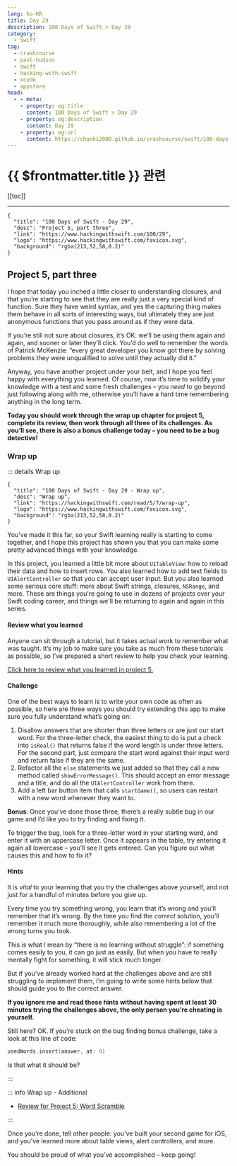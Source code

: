 ```yaml
---
lang: ko-KR
title: Day 29
description: 100 Days of Swift > Day 29
category:
  - Swift
tag: 
  - crashcourse
  - paul-hudson
  - swift
  - hacking-with-swift
  - xcode
  - appstore
head:
  - - meta:
    - property: og:title
      content: 100 Days of Swift > Day 29
    - property: og:description
      content: Day 29
    - property: og:url
      content: https://chanhi2000.github.io/crashcourse/swift/100-days-of-swift/29.html
---
```


# {{ $frontmatter.title }} 관련

[[toc]]

---

```component VPCard
{
  "title": "100 Days of Swift - Day 29",
  "desc": "Project 5, part three",
  "link": "https://www.hackingwithswift.com/100/29",
  "logo": "https://www.hackingwithswift.com/favicon.svg",
  "background": "rgba(213,52,58,0.2)"
}
```

## Project 5, part three

I hope that today you inched a little closer to understanding closures, and that you’re starting to see that they are really just a very special kind of function. Sure they have weird syntax, and yes the capturing thing makes them behave in all sorts of interesting ways, but ultimately they are just anonymous functions that you pass around as if they were data.

If you’re still not sure about closures, it’s OK: we’ll be using them again and again, and sooner or later they’ll click. You’d do well to remember the words of Patrick McKenzie: “every great developer you know got there by solving problems they were unqualified to solve until they actually did it.”

Anyway, you have another project under your belt, and I hope you feel happy with everything you learned. Of course, now it’s time to solidify your knowledge with a test and some fresh challenges – you _need_ to go beyond just following along with me, otherwise you’ll have a hard time remembering anything in the long term.

__Today you should work through the wrap up chapter for project 5, complete its review, then work through all three of its challenges. As you’ll see, there is also a bonus challenge today – you need to be a bug detective!__

### Wrap up

::: details Wrap up

```component VPCard
{
  "title": "100 Days of Swift - Day 29 - Wrap up",
  "desc": "Wrap up",
  "link": "https://hackingwithswift.com/read/5/7/wrap-up",
  "logo": "https://www.hackingwithswift.com/favicon.svg",
  "background": "rgba(213,52,58,0.2)"
}
```

<VidStack src="youtube/jxvEBafyo5A" />

You've made it this far, so your Swift learning really is starting to come together, and I hope this project has shown you that you can make some pretty advanced things with your knowledge.

In this project, you learned a little bit more about `UITableView`: how to reload their data and how to insert rows. You also learned how to add text fields to `UIAlertController` so that you can accept user input. But you also learned some serious core stuff: more about Swift strings, closures, `NSRange`, and more. These are things you're going to use in dozens of projects over your Swift coding career, and things we'll be returning to again and again in this series.

#### Review what you learned

Anyone can sit through a tutorial, but it takes actual work to remember what was taught. It’s my job to make sure you take as much from these tutorials as possible, so I’ve prepared a short review to help you check your learning.

[Click here to review what you learned in project 5.][project-5-word-scramble]

#### Challenge

One of the best ways to learn is to write your own code as often as possible, so here are three ways you should try extending this app to make sure you fully understand what’s going on:

1. Disallow answers that are shorter than three letters or are just our start word. For the three-letter check, the easiest thing to do is put a check into `isReal()` that returns false if the word length is under three letters. For the second part, just compare the start word against their input word and return false if they are the same.
2. Refactor all the `else` statements we just added so that they call a new method called `showErrorMessage()`. This should accept an error message and a title, and do all the `UIAlertController` work from there.
3. Add a left bar button item that calls `startGame()`, so users can restart with a new word whenever they want to.

__Bonus__: Once you’ve done those three, there’s a really subtle bug in our game and I’d like you to try finding and fixing it.

To trigger the bug, look for a three-letter word in your starting word, and enter it with an uppercase letter. Once it appears in the table, try entering it again all lowercase – you’ll see it gets entered. Can you figure out what causes this and how to fix it?

#### Hints

It is _vital_ to your learning that you try the challenges above yourself, and not just for a handful of minutes before you give up.

Every time you try something wrong, you learn that it’s wrong and you’ll remember that it’s wrong. By the time you find the _correct_ solution, you’ll remember it much more thoroughly, while also remembering a lot of the wrong turns you took.

This is what I mean by “there is no learning without struggle”: if something comes easily to you, it can go just as easily. But when you have to really mentally fight for something, it will stick much longer.

But if you’ve already worked hard at the challenges above and are still struggling to implement them, I’m going to write some hints below that should guide you to the correct answer.

__If you ignore me and read these hints without having spent at least 30 minutes trying the challenges above, the only person you’re cheating is yourself.__

Still here? OK. If you’re stuck on the bug finding bonus challenge, take a look at this line of code:

```swift
usedWords.insert(answer, at: 0)
```

Is that what it should be?

:::

::: info Wrap up - Additional

- [Review for Project 5: Word Scramble][project-5-word-scramble]

:::

Once you’re done, tell other people: you’ve built your second game for iOS, and you’ve learned more about table views, alert controllers, and more.

You should be proud of what you’ve accomplished – keep going!

[project-5-word-scramble]: https://hackingwithswift.com/review/hws/project-5-word-scramble